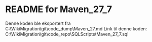# README for Maven_27_7
Denne koden ble eksportert fra C:\WikiMigration\git\code_dump\Maven_27.md
Link til denne koden: C:\WikiMigration\git\code_repo\SQLScripts\Maven_27_7.sql
